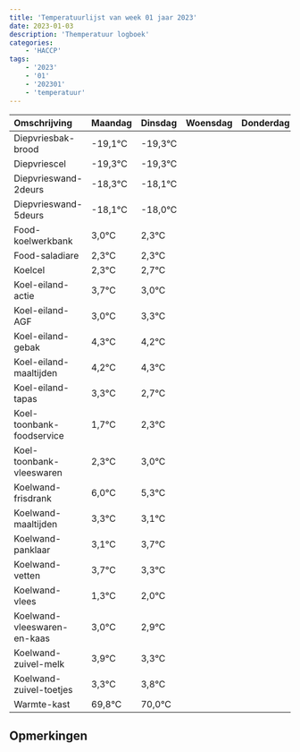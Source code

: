 ```yaml
---
title: 'Temperatuurlijst van week 01 jaar 2023'
date: 2023-01-03
description: 'Themperatuur logboek'
categories:
    - 'HACCP'
tags:
    - '2023'
    - '01'
    - '202301'
    - 'temperatuur'
---
```

|Omschrijving|Maandag|Dinsdag|Woensdag|Donderdag|Vrijdag|Zaterdag|Zondag|
|:---|:---|:---|:---|:---|:---|:---|:---|
|Diepvriesbak-brood|-19,1°C|-19,3°C| | | | | |
|Diepvriescel|-19,3°C|-19,3°C| | | | | |
|Diepvrieswand-2deurs|-18,3°C|-18,1°C| | | | | |
|Diepvrieswand-5deurs|-18,1°C|-18,0°C| | | | | |
|Food-koelwerkbank|3,0°C|2,3°C| | | | | |
|Food-saladiare|2,3°C|2,3°C| | | | | |
|Koelcel|2,3°C|2,7°C| | | | | |
|Koel-eiland-actie|3,7°C|3,0°C| | | | | |
|Koel-eiland-AGF|3,0°C|3,3°C| | | | | |
|Koel-eiland-gebak|4,3°C|4,2°C| | | | | |
|Koel-eiland-maaltijden|4,2°C|4,3°C| | | | | |
|Koel-eiland-tapas|3,3°C|2,7°C| | | | | |
|Koel-toonbank-foodservice|1,7°C|2,3°C| | | | | |
|Koel-toonbank-vleeswaren|2,3°C|3,0°C| | | | | |
|Koelwand-frisdrank|6,0°C|5,3°C| | | | | |
|Koelwand-maaltijden|3,3°C|3,1°C| | | | | |
|Koelwand-panklaar|3,1°C|3,7°C| | | | | |
|Koelwand-vetten|3,7°C|3,3°C| | | | | |
|Koelwand-vlees|1,3°C|2,0°C| | | | | |
|Koelwand-vleeswaren-en-kaas|3,0°C|2,9°C| | | | | |
|Koelwand-zuivel-melk|3,9°C|3,3°C| | | | | |
|Koelwand-zuivel-toetjes|3,3°C|3,8°C| | | | | |
|Warmte-kast|69,8°C|70,0°C| | | | | |

## Opmerkingen


